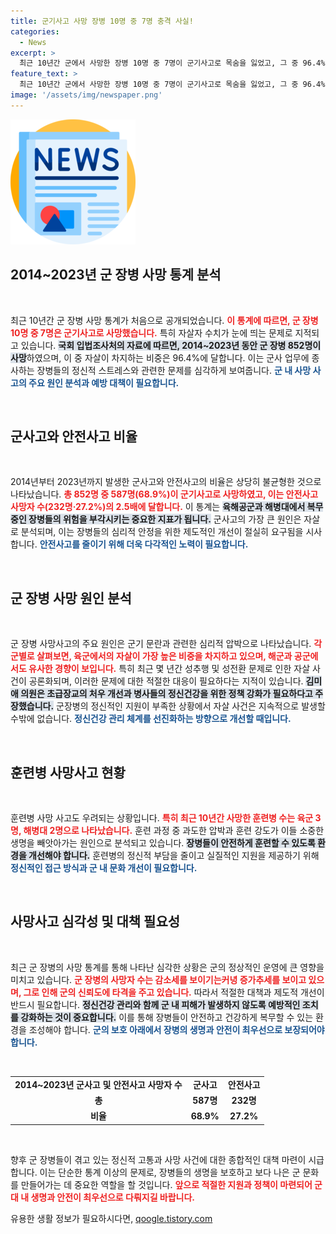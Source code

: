 ```yaml
---
title: 군기사고 사망 장병 10명 중 7명 충격 사실!
categories:
  - News
excerpt: >
  최근 10년간 군에서 사망한 장병 10명 중 7명이 군기사고로 목숨을 잃었고, 그 중 96.4%가 자살로 나타났다. 군 기강 문제와 정신건강 관리의 필요성이 강조되고 있다.
feature_text: >
  최근 10년간 군에서 사망한 장병 10명 중 7명이 군기사고로 목숨을 잃었고, 그 중 96.4%가 자살로 나타났다. 군 기강 문제와 정신건강 관리의 필요성이 강조되고 있다.
image: '/assets/img/newspaper.png'
---
```


<p><img src="/assets/img/newspaper.png" alt="kimp 속보" /></p>

<h2 data-ke-size="size26">2014~2023년 군 장병 사망 통계 분석</h2>

<p data-ke-size="size16">&nbsp;</p>

<p>최근 10년간 군 장병 사망 통계가 처음으로 공개되었습니다. <b><span style="color: #ee2323;">이 통계에 따르면, 군 장병 10명 중 7명은 군기사고로 사망했습니다.</span></b> 특히 자살자 수치가 눈에 띄는 문제로 지적되고 있습니다. <b><span style="background-color: #21538527;">국회 입법조사처의 자료에 따르면, 2014~2023년 동안 군 장병 852명이 사망</span></b>하였으며, 이 중 자살이 차지하는 비중은 96.4%에 달합니다. 이는 군사 업무에 종사하는 장병들의 정신적 스트레스와 관련한 문제를 심각하게 보여줍니다. <b><span style="color: #1a5490;">군 내 사망 사고의 주요 원인 분석과 예방 대책이 필요합니다.</span></b></p>

<p data-ke-size="size16">&nbsp;</p>

<h2 data-ke-size="size26">군사고와 안전사고 비율</h2>

<p data-ke-size="size16">&nbsp;</p>

<p>2014년부터 2023년까지 발생한 군사고와 안전사고의 비율은 상당히 불균형한 것으로 나타났습니다. <b><span style="color: #ee2323;">총 852명 중 587명(68.9%)이 군기사고로 사망하였고, 이는 안전사고 사망자 수(232명·27.2%)의 2.5배에 달합니다.</span></b> 이 통계는 <b><span style="background-color: #21538527;">육해공군과 해병대에서 복무 중인 장병들의 위험을 부각시키는 중요한 지표가 됩니다.</span></b> 군사고의 가장 큰 원인은 자살로 분석되며, 이는 장병들의 심리적 안정을 위한 제도적인 개선이 절실히 요구됨을 시사합니다. <b><span style="color: #1a5490;">안전사고를 줄이기 위해 더욱 다각적인 노력이 필요합니다.</span></b></p>

<p data-ke-size="size16">&nbsp;</p>

<h2 data-ke-size="size26">군 장병 사망 원인 분석</h2>

<p data-ke-size="size16">&nbsp;</p>

<p>군 장병 사망사고의 주요 원인은 군기 문란과 관련한 심리적 압박으로 나타났습니다. <b><span style="color: #ee2323;">각 군별로 살펴보면, 육군에서의 자살이 가장 높은 비중을 차지하고 있으며, 해군과 공군에서도 유사한 경향이 보입니다.</span></b> 특히 최근 몇 년간 성추행 및 성전환 문제로 인한 자살 사건이 공론화되며, 이러한 문제에 대한 적절한 대응이 필요하다는 지적이 있습니다. <b><span style="background-color: #21538527;">김미애 의원은 초급장교의 처우 개선과 병사들의 정신건강을 위한 정책 강화가 필요하다고 주장했습니다.</span></b> 군장병의 정신적인 지원이 부족한 상황에서 자살 사건은 지속적으로 발생할 수밖에 없습니다. <b><span style="color: #1a5490;">정신건강 관리 체계를 선진화하는 방향으로 개선할 때입니다.</span></b></p>

<p data-ke-size="size16">&nbsp;</p>

<h2 data-ke-size="size26">훈련병 사망사고 현황</h2>

<p data-ke-size="size16">&nbsp;</p>

<p>훈련병 사망 사고도 우려되는 상황입니다. <b><span style="color: #ee2323;">특히 최근 10년간 사망한 훈련병 수는 육군 3명, 해병대 2명으로 나타났습니다.</span></b> 훈련 과정 중 과도한 압박과 훈련 강도가 이들 소중한 생명을 빼앗아가는 원인으로 분석되고 있습니다. <b><span style="background-color: #21538527;">장병들이 안전하게 훈련할 수 있도록 환경을 개선해야 합니다.</span></b> 훈련병의 정신적 부담을 줄이고 실질적인 지원을 제공하기 위해 <b><span style="color: #1a5490;">정신적인 접근 방식과 군 내 문화 개선이 필요합니다.</span></b></p>

<p data-ke-size="size16">&nbsp;</p>

<h2 data-ke-size="size26">사망사고 심각성 및 대책 필요성</h2>

<p data-ke-size="size16">&nbsp;</p>

<p>최근 군 장병의 사망 통계를 통해 나타난 심각한 상황은 군의 정상적인 운영에 큰 영향을 미치고 있습니다. <b><span style="color: #ee2323;">군 장병의 사망자 수는 감소세를 보이기는커녕 증가추세를 보이고 있으며, 그로 인해 군의 신뢰도에 타격을 주고 있습니다.</span></b> 따라서 적절한 대책과 제도적 개선이 반드시 필요합니다. <b><span style="background-color: #21538527;">정신건강 관리와 함께 군 내 피해가 발생하지 않도록 예방적인 조치를 강화하는 것이 중요합니다.</span></b> 이를 통해 장병들이 안전하고 건강하게 복무할 수 있는 환경을 조성해야 합니다. <b><span style="color: #1a5490;">군의 보호 아래에서 장병의 생명과 안전이 최우선으로 보장되어야 합니다.</span></b></p>

<p data-ke-size="size16">&nbsp;</p>

<table>
<tr>
<td style="text-align: center; height: 17px;"><b>2014~2023년 군사고 및 안전사고 사망자 수</b></td>
<td style="text-align: center; height: 17px;"><b>군사고</b></td>
<td style="text-align: center; height: 17px;"><b>안전사고</b></td>
</tr>
<tr>
<td style="text-align: center; height: 17px;"><b>총</b></td>
<td style="text-align: center; height: 17px;"><b>587명</b></td>
<td style="text-align: center; height: 17px;"><b>232명</b></td>
</tr>
<tr>
<td style="text-align: center; height: 17px;"><b>비율</b></td>
<td style="text-align: center; height: 17px;"><b>68.9%</b></td>
<td style="text-align: center; height: 17px;"><b>27.2%</b></td>
</tr>
</table>

<p data-ke-size="size16">&nbsp;</p>

<p>향후 군 장병들이 겪고 있는 정신적 고통과 사망 사건에 대한 종합적인 대책 마련이 시급합니다. 이는 단순한 통계 이상의 문제로, 장병들의 생명을 보호하고 보다 나은 군 문화를 만들어가는 데 중요한 역할을 할 것입니다. <b><span style="color: #ee2323;">앞으로 적절한 지원과 정책이 마련되어 군대 내 생명과 안전이 최우선으로 다뤄지길 바랍니다.</span></b></p>
유용한 생활 정보가 필요하시다면, <a href="https://qoogle.tistory.com" rel="dofollow">qoogle.tistory.com</a>


